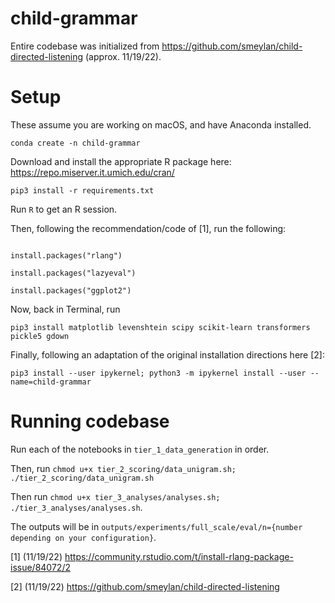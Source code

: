 # child-grammar

Entire codebase was initialized from https://github.com/smeylan/child-directed-listening (approx. 11/19/22).


# Setup

These assume you are working on macOS, and have Anaconda installed. 

```conda create -n child-grammar```

Download and install the appropriate R package here: https://repo.miserver.it.umich.edu/cran/

```pip3 install -r requirements.txt```

Run ```R``` to get an R session.

Then, following the recommendation/code of [1], run the following:

```

install.packages("rlang")

install.packages("lazyeval")

install.packages("ggplot2")

```

Now, back in Terminal, run

```pip3 install matplotlib levenshtein scipy scikit-learn transformers pickle5 gdown```

Finally, following an adaptation of the original installation directions here [2]:

```pip3 install --user ipykernel; python3 -m ipykernel install --user --name=child-grammar```

# Running codebase

Run each of the notebooks in `tier_1_data_generation` in order.

Then, run `chmod u+x tier_2_scoring/data_unigram.sh; ./tier_2_scoring/data_unigram.sh` 

Then run `chmod u+x tier_3_analyses/analyses.sh; ./tier_3_analyses/analyses.sh`.

The outputs will be in `outputs/experiments/full_scale/eval/n={number depending on your configuration}`.

[1] (11/19/22) https://community.rstudio.com/t/install-rlang-package-issue/84072/2

[2] (11/19/22) https://github.com/smeylan/child-directed-listening